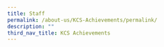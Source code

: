 ```yaml
---
title: Staff
permalink: /about-us/KCS-Achievements/permalink/
description: ""
third_nav_title: KCS Achievements
---
```

